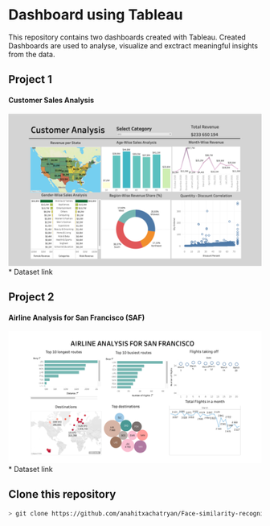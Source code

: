 # Dashboard using Tableau

This repository contains two dashboards created with Tableau.
Created Dashboards are used to analyse, visualize and exctract meaningful insights from the data.

## Project 1
#### Customer Sales Analysis
<img src="Sales/DashboardScreanshot.png"/>
* Dataset link 

## Project 2
#### Airline Analysis for San Francisco (SAF)
<img src="Air Travel/Airline-Dashboard.png"/>
* Dataset link 


## Clone this repository

```bash
> git clone https://github.com/anahitxachatryan/Face-similarity-recognition.git
```
